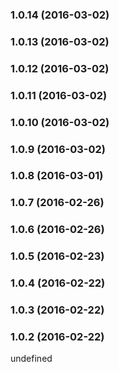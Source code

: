 ### 1.0.14 (2016-03-02)


### 1.0.13 (2016-03-02)


### 1.0.12 (2016-03-02)


### 1.0.11 (2016-03-02)


### 1.0.10 (2016-03-02)


### 1.0.9 (2016-03-02)


### 1.0.8 (2016-03-01)


### 1.0.7 (2016-02-26)


### 1.0.6 (2016-02-26)


### 1.0.5 (2016-02-23)


### 1.0.4 (2016-02-22)


### 1.0.3 (2016-02-22)


### 1.0.2 (2016-02-22)


undefined